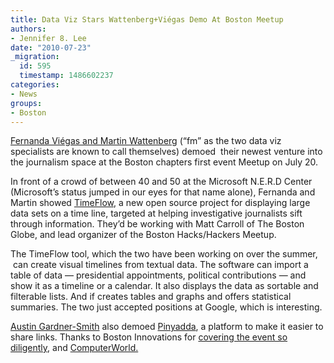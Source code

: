 ```yaml
---
title: Data Viz Stars Wattenberg+Viégas Demo At Boston Meetup
authors:
- Jennifer 8. Lee
date: "2010-07-23"
_migration:
  id: 595
  timestamp: 1486602237
categories:
- News
groups:
- Boston
---
```


[Fernanda Viégas and Martin Wattenberg][1] (&#8220;fm&#8221; as the two data viz specialists are known to call themselves) demoed  their newest venture into the journalism space at the Boston chapters first event Meetup on July 20.

In front of a crowd of between 40 and 50 at the Microsoft N.E.R.D Center (Microsoft&#8217;s status jumped in our eyes for that name alone), Fernanda and Martin showed [TimeFlow][2], a new open source project for displaying large data sets on a time line, targeted at helping investigative journalists sift through information. They&#8217;d be working with Matt Carroll of The Boston Globe, and lead organizer of the Boston Hacks/Hackers Meetup.

The TimeFlow tool, which the two have been working on over the summer,  can create visual timelines from textual data. The software can import a table of data — presidential appointments, political contributions — and show it as a timeline or a calendar. It also displays the data as sortable and filterable lists. And if creates tables and graphs and offers statistical summaries. The two just accepted positions at Google, which is interesting.

[Austin Gardner-Smith][3] also demoed [Pinyadda][4], a platform to make it easier to share links. Thanks to Boston Innovations for [covering the event so diligently][5], and [ComputerWorld.][6]

 [1]: http://hint.fm
 [2]: http://wiki.github.com/FlowingMedia/TimeFlow/
 [3]: http://twitter.com/gardnersmitha
 [4]: http://www.pinyadda.com
 [5]: http://bostinnovation.com/2010/07/21/hackshackers-brings-techsters-and-journalists-together-helps-attendees-visualize-the-future-of-news/
 [6]: http://blogs.computerworld.com/16571/new_open_source_data_viz_tool